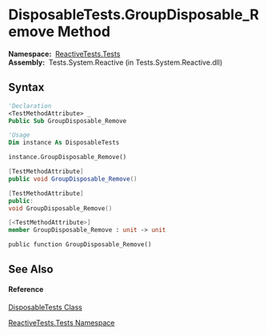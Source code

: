 # DisposableTests.GroupDisposable\_Remove Method

**Namespace:**  [ReactiveTests.Tests](ReactiveTests.Tests\ReactiveTests.Tests.md)  
**Assembly:**  Tests.System.Reactive (in Tests.System.Reactive.dll)

## Syntax

```vb
'Declaration
<TestMethodAttribute> _
Public Sub GroupDisposable_Remove
```

```vb
'Usage
Dim instance As DisposableTests

instance.GroupDisposable_Remove()
```

```csharp
[TestMethodAttribute]
public void GroupDisposable_Remove()
```

```c++
[TestMethodAttribute]
public:
void GroupDisposable_Remove()
```

```fsharp
[<TestMethodAttribute>]
member GroupDisposable_Remove : unit -> unit 
```

```jscript
public function GroupDisposable_Remove()
```

## See Also

#### Reference

[DisposableTests Class](DisposableTests\DisposableTests.md)

[ReactiveTests.Tests Namespace](ReactiveTests.Tests\ReactiveTests.Tests.md)




